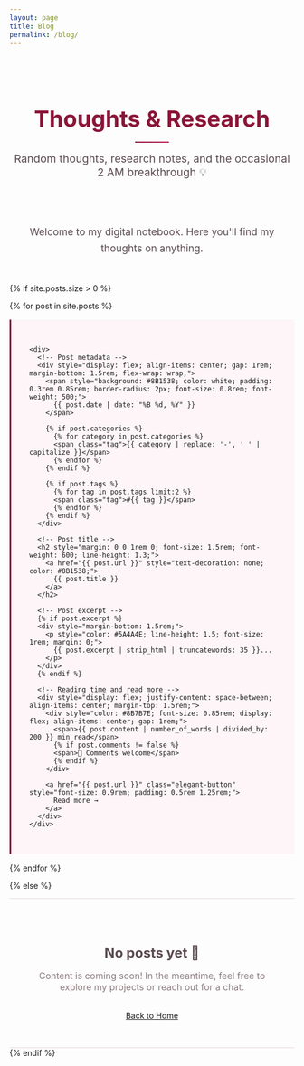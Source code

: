 ```yaml
---
layout: page
title: Blog
permalink: /blog/
---
```


<div class="blog-header" style="text-align: center; margin-bottom: 3rem; padding: 2rem 0;">
  <h1 style="font-size: 2.5rem; margin-bottom: 1rem; color: #8B1538; font-weight: 700;">
    Thoughts & Research
  </h1>
  <div style="width: 60px; height: 2px; background: linear-gradient(90deg, #8B1538, #B91C4D); margin: 1rem auto;"></div>
  <p class="lead" style="font-size: 1.2rem; color: #5A4A4E; max-width: 600px; margin: 0 auto;">
    Random thoughts, research notes, and the occasional 2 AM breakthrough 💡
  </p>
</div>

<div class="blog-intro" style="margin-bottom: 3rem; text-align: center;">
  <p style="font-size: 1.1rem; line-height: 1.6; color: #5A4A4E; max-width: 700px; margin: 0 auto;">
    Welcome to my digital notebook. Here you'll find my thoughts on anything.
  </p>
</div>

{% if site.posts.size > 0 %}
<div class="posts-grid" style="display: grid; gap: 1rem;">
  {% for post in site.posts %}
  <article class="post-card" style="padding: 2rem; border-left: 3px solid #8B1538; background: #FDF5F7; transition: all 0.2s ease;">
    
    <div>
      <!-- Post metadata -->
      <div style="display: flex; align-items: center; gap: 1rem; margin-bottom: 1.5rem; flex-wrap: wrap;">
        <span style="background: #8B1538; color: white; padding: 0.3rem 0.85rem; border-radius: 2px; font-size: 0.8rem; font-weight: 500;">
          {{ post.date | date: "%B %d, %Y" }}
        </span>
        
        {% if post.categories %}
          {% for category in post.categories %}
          <span class="tag">{{ category | replace: '-', ' ' | capitalize }}</span>
          {% endfor %}
        {% endif %}
        
        {% if post.tags %}
          {% for tag in post.tags limit:2 %}
          <span class="tag">#{{ tag }}</span>
          {% endfor %}
        {% endif %}
      </div>

      <!-- Post title -->
      <h2 style="margin: 0 0 1rem 0; font-size: 1.5rem; font-weight: 600; line-height: 1.3;">
        <a href="{{ post.url }}" style="text-decoration: none; color: #8B1538;">
          {{ post.title }}
        </a>
      </h2>

      <!-- Post excerpt -->
      {% if post.excerpt %}
      <div style="margin-bottom: 1.5rem;">
        <p style="color: #5A4A4E; line-height: 1.5; font-size: 1rem; margin: 0;">
          {{ post.excerpt | strip_html | truncatewords: 35 }}...
        </p>
      </div>
      {% endif %}

      <!-- Reading time and read more -->
      <div style="display: flex; justify-content: space-between; align-items: center; margin-top: 1.5rem;">
        <div style="color: #8B7B7E; font-size: 0.85rem; display: flex; align-items: center; gap: 1rem;">
          <span>{{ post.content | number_of_words | divided_by: 200 }} min read</span>
          {% if post.comments != false %}
          <span>💬 Comments welcome</span>
          {% endif %}
        </div>
        
        <a href="{{ post.url }}" class="elegant-button" style="font-size: 0.9rem; padding: 0.5rem 1.25rem;">
          Read more →
        </a>
      </div>
    </div>
  </article>
  {% endfor %}
</div>

{% else %}
<div class="no-posts" style="text-align: center; padding: 3rem 2rem; border-top: 1px solid #E8D4D8; border-bottom: 1px solid #E8D4D8;">
  <h2 style="color: #5A4A4E; margin-bottom: 1rem; font-size: 1.5rem;">No posts yet 📝</h2>
  <p style="color: #8B7B7E; font-size: 1rem;">
    Content is coming soon! In the meantime, feel free to explore my projects or reach out for a chat.
  </p>
  <div style="margin-top: 2rem;">
    <a href="/" class="elegant-button">
      Back to Home
    </a>
  </div>
</div>
{% endif %}

<style>
.post-card:hover {
  border-left-color: #B91C4D;
  transform: translateX(5px);
  transition: all 0.2s ease;
}

.post-card:hover h2 a {
  color: #B91C4D;
}

@media (max-width: 768px) {
  .blog-header h1 {
    font-size: 2rem;
  }
  
  .blog-header .lead {
    font-size: 1rem;
  }
  
  .post-card {
    padding: 1.5rem;
  }
  
  .post-card div[style*="justify-content: space-between"] {
    flex-direction: column;
    align-items: flex-start;
    gap: 1rem;
  }
}
</style> 